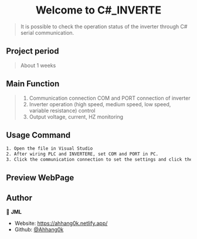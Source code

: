 <h1 align="center">Welcome to C#_INVERTE</h1>
<p>
</p>

> It is possible to check the operation status of the inverter through C# serial communication.

## Project period
> About 1 weeks


## Main Function

> 1.  Communication connection COM and PORT connection of inverter
> 2.  Inverter operation (high speed, medium speed, low speed, variable resistance) control
> 3.  Output voltage, current, HZ monitoring


## Usage Command

```sh
1. Open the file in Visual Studio
2. After wiring PLC and INVERTERE, set COM and PORT in PC.
3. Click the communication connection to set the settings and click the inverter operation button.
```
## Preview WebPage




## Author

👤 **JML**

- Website: https://ahhang0k.netlify.app/
- Github: [@Ahhang0k](https://github.com/Ahhang0k)

